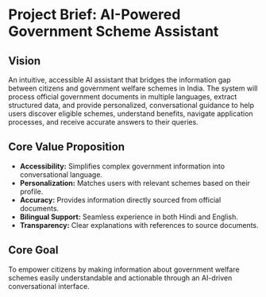 # Project Brief: AI-Powered Government Scheme Assistant

## Vision

An intuitive, accessible AI assistant that bridges the information gap between citizens and government welfare schemes in India. The system will process official government documents in multiple languages, extract structured data, and provide personalized, conversational guidance to help users discover eligible schemes, understand benefits, navigate application processes, and receive accurate answers to their queries.

## Core Value Proposition

*   **Accessibility:** Simplifies complex government information into conversational language.
*   **Personalization:** Matches users with relevant schemes based on their profile.
*   **Accuracy:** Provides information directly sourced from official documents.
*   **Bilingual Support:** Seamless experience in both Hindi and English.
*   **Transparency:** Clear explanations with references to source documents.

## Core Goal

To empower citizens by making information about government welfare schemes easily understandable and actionable through an AI-driven conversational interface.
